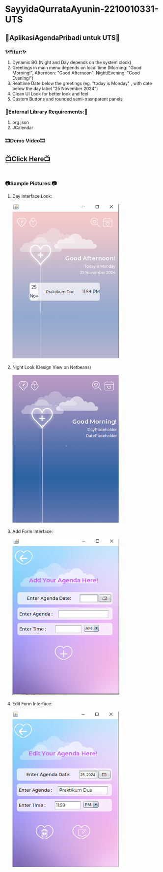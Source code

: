 # SayyidaQurrataAyunin-2210010331-UTS
 ## 📅AplikasiAgendaPribadi untuk UTS📅 <br>
### ✨Fitur:✨<br>
1. Dynamic BG (Night and Day depends on the system clock)<br>
2. Greetings in main menu depends on local time  (Morning: "Good Morning!", Afternoon: "Good Afternoon", Night/Evening: "Good Evening!")<br>
3. Realtime Date below the greetings (eg. "today is Monday" , with date below the day label "25 November 2024")<br>
4. Clean UI Look for better look and feel<br>
5. Custom Buttons and rounded semi-trasnparent panels <br>

### 📖External Library Requirements:📖
1. org.json
2. JCalendar

### 🎞Demo Video🎞<br>
[**📺Click Here📺**](https://youtu.be/KYDb_q8KWx0)<br><br>
----
### 📷Sample Pictures:📷
1. Day Interface Look:<br><br>
![App Screenshot](https://github.com/QorryNezt/SayyidaQurrataAyunin-2210010331-UTS/blob/main/sample%20pics/day.png?raw=true)<br><br>
2. Night Look (Design View on Netbeans)<br><br>
![App Screenshot](https://github.com/QorryNezt/SayyidaQurrataAyunin-2210010331-UTS/blob/main/sample%20pics/night.png?raw=true)<br><br>
3. Add Form Interface:<br><br>
![App Screenshot](https://github.com/QorryNezt/SayyidaQurrataAyunin-2210010331-UTS/blob/main/sample%20pics/add.png?raw=true)<br><br>
4. Edit Form Interface:<br><br>
![App Screenshot](https://github.com/QorryNezt/SayyidaQurrataAyunin-2210010331-UTS/blob/main/sample%20pics/edit.png?raw=true)<br><br>
